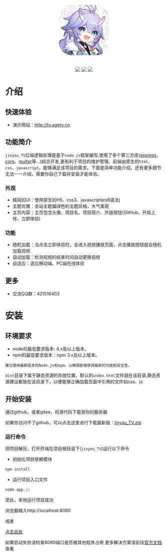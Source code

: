 <div style="text-align: center">
    <img width="160px" style="border-radius: 25%" src="./bailu.jpg"><br><br><br>
    <img src="https://img.shields.io/badge/node-%3E=4.0-green">
    <img src="https://img.shields.io/badge/npm-%3E=4.0-green">
    <img src="https://img.shields.io/badge/license-MIT-red">
</div>

# 介绍

## 快速体验
- 演示网站：http://tv.agety.cn

## 功能简介

`jinyou_TV`后端逻辑处理是基于`node.js`框架编写,使用了多个第三方库([express](https://www.expressjs.com.cn/)、[cors](https://www.npmjs.com/package/cors)、[multer](https://www.npmjs.com/package/multer)等...)结合开发,更有利于项目的维护管理。前端由原生的`html`、`css`、`javascript`。能够满足该项目的需求。下面是简单功能介绍，还有更多细节无法一一介绍，需要你自己下载并安装才能体验。

### 外观
  - 精简的UI：使用原生的H5、css3、javascript(es6语法)
  - 主题优雅：全站主题偏绿色的主题风格，大气美观
  - 主页内容：主页包含头像、项目名、项目简介、外链按钮(GitHub、开始上传、立即体验)


### 功能
  - 随机加载：当点击立即体验时，会进入视频播放页面，点击播放按钮就会随机加载视频
  - 自动加载：检测视频的结束时间自动更换视频
  - 自适应：适应移动端、PC端在线体验


## 更多
- 交流QQ群：421516403


# 安装

## 环境要求

- node的最低要求版本: 4.x及以上版本。
- npm的最低要求版本：npm 3.x及以上版本。

`建议使用最新版本的Node.js和npm，以确保能够获得最新的功能和安全性。`

`dist`目录下属于静态资源的存放位置，默认的`index.html`文件就在该目录,静态资源建议都放在该目录下，以便能够正确加载页面中引用的文件如css、js

## 开始安装

通过github，或者gitee，将源代码下载至你的服务器

如果你访问不了github，可以点击这里进行下载最新版：[jinyou_TV.zip](https://ljy520.lanzoum.com/iyTke14w585g)

### 运行命令
把项目解压，打开终端在项目根目录下(`jinyou_TV`)运行以下命令
- 初始化项目依赖模块


```js
npm install
```

- 运行项目入口文件


```js
node app.js
```

至此，本地运行项目成功

浏览器输入http://localhost:8080  

或者

[点击此处](http://localhost:8080) 

如果启动失败请检查8080端口是否被其他程序占用
更多解决方案请前往[官方文档](http://doc-tv.agety.cn)查看